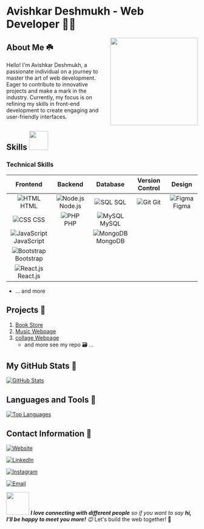 # Avishkar Deshmukh - Web Developer 👨‍💻

<img align='right' src="https://media.giphy.com/media/M9gbBd9nbDrOTu1Mqx/giphy.gif" width="230">

## About Me ☘️
Hello! I'm Avishkar Deshmukh, a passionate individual on a journey to master the art of web development. Eager to contribute to innovative projects and make a mark in the industry. Currently, my focus is on refining my skills in front-end development to create engaging and user-friendly interfaces.

## Skills  <img src="https://media.giphy.com/media/12oufCB0MyZ1Go/giphy.gif" width="50">

### Technical Skills

| Frontend | Backend | Database | Version Control | Design |
|:--------:|:-------:|:--------:|:---------------:|:---------------:|
| ![HTML](https://img.icons8.com/color/48/000000/html-5.png) HTML | ![Node.js](https://img.icons8.com/color/48/000000/nodejs.png) Node.js | ![SQL](https://img.icons8.com/ios-filled/50/000000/sql.png) SQL | ![Git](https://img.icons8.com/color/48/000000/git.png) Git |  ![Figma](https://img.icons8.com/color/48/000000/figma.png) Figma | 
| ![CSS](https://img.icons8.com/color/48/000000/css3.png) CSS | ![PHP](https://img.icons8.com/color/48/000000/php.png) PHP | ![MySQL](https://img.icons8.com/color/48/000000/mysql.png) MySQL | |
| ![JavaScript](https://img.icons8.com/color/48/000000/javascript.png) JavaScript | |![MongoDB](https://img.icons8.com/?size=50&id=bosfpvRzNOG8&format=png&color=000000) MongoDB  | |
| ![Bootstrap](https://img.icons8.com/color/48/000000/bootstrap.png) Bootstrap | | | | | 
| ![React.js](https://img.icons8.com/color/48/000000/react-native.png) React.js | | | |

- ... and more


## Projects 📑
1. [Book Store](https://github.com/davishkar/BOOK-WEBPAGE/)
2. [Music Webpage](https://github.com/davishkar/MUSIC-WEBPAGE)
3. [collage Webpage](https://davishkar.github.io/COLLAGE-WEBPAGE/)
   - and more see my repo 🗃️ ...

## My GitHub Stats 🎯
[![GitHub Stats](https://github-readme-stats.vercel.app/api?username=davishkar&show_icons=true&hide=contribs,prs&count_private=true&theme=radical)](https://github.com/davishkar)

## Languages and Tools 📍
[![Top Languages](https://github-readme-stats.vercel.app/api/top-langs/?username=davishkar&layout=compact&theme=radical)](https://github.com/davishkar)

## Contact Information 📧
 <p align="center">

<a href="https://linktr.ee/avishkardeshmukh"><img alt="Website" src="https://img.shields.io/badge/Avishkar Deshmukh-black?style=flat-square&logo=google-chrome"></a>

<a href="https://www.linkedin.com/in/avishkar-deshmukh/"><img alt="LinkedIn" src="https://img.shields.io/badge/LinkedIn-Avishkar Deshmukh-blue?style=flat-square&logo=linkedin"></a>

<a href="https://www.instagram.com/avishkar_0.1/"><img alt="Instagram" src="https://img.shields.io/badge/Instagram-avishkar_0.1-black?style=flat-square&logo=instagram"></a>

<a href="mailto:deshmukhavishkar2@gmail.com"><img alt="Email" src="https://img.shields.io/badge/Email-deshmukhavishkar2@gmail.com-blue?style=flat-square&logo=gmail"></a>

</p>

<img src="https://media.giphy.com/media/LnQjpWaON8nhr21vNW/giphy.gif" width="60"> <em><b>I love connecting with different people</b> so if you want to say <b>hi, I'll be happy to meet you more!</b> 😊</em>
Let's build the web together! 🚀
